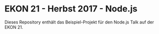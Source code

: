# EKON 21 - Herbst 2017 - Node.js

Dieses Repository enthält das Beispiel-Projekt für den Node.js Talk auf der EKON 21.
